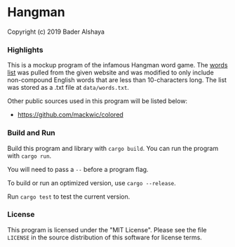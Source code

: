 # Hangman

Copyright (c) 2019 Bader Alshaya

### Highlights

This is a mockup program of the infamous Hangman word game. The [words list](https://www.mit.edu/~ecprice/wordlist.10000) was pulled from the given website and was modified to only include non-compound English words that are less than 10-characters long. The list was stored as a .txt file at `data/words.txt`.

Other public sources used in this program will be listed below:
- https://github.com/mackwic/colored


### Build and Run

Build this program and library with `cargo build`. You can
run the program with `cargo run`.

You will need to pass a
`--` before a program flag.

To build or run an optimized version, use `cargo --release`.

Run `cargo test` to test the current version.


### License

This program is licensed under the "MIT License". Please
see the file `LICENSE` in the source distribution of this
software for license terms.
